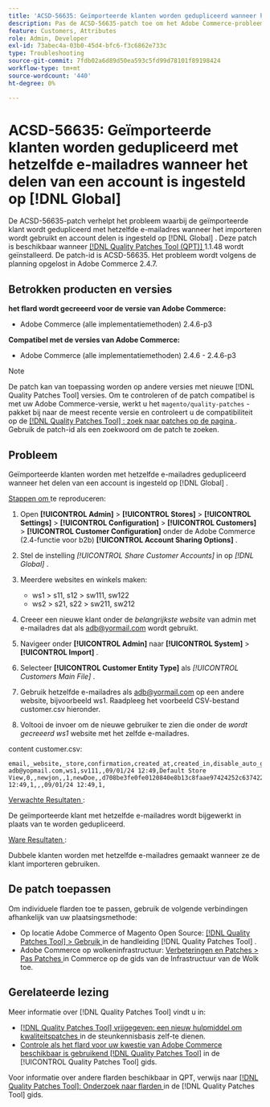 ```yaml
---
title: 'ACSD-56635: Geïmporteerde klanten worden gedupliceerd wanneer het delen van accounts is ingesteld op  [!DNL Global]'
description: Pas de ACSD-56635-patch toe om het Adobe Commerce-probleem op te lossen, waarbij de geïmporteerde klant hetzelfde e-mailadres krijgt wanneer het importeren wordt gebruikt en account delen is ingesteld op  [!DNL Global] .
feature: Customers, Attributes
role: Admin, Developer
exl-id: 73abec4a-03b0-45d4-bfc6-f3c6862e733c
type: Troubleshooting
source-git-commit: 7fdb02a6d89d50ea593c5fd99d78101f89198424
workflow-type: tm+mt
source-wordcount: '440'
ht-degree: 0%

---
```


# ACSD-56635: Geïmporteerde klanten worden gedupliceerd met hetzelfde e-mailadres wanneer het delen van een account is ingesteld op [!DNL Global]

De ACSD-56635-patch verhelpt het probleem waarbij de geïmporteerde klant wordt gedupliceerd met hetzelfde e-mailadres wanneer het importeren wordt gebruikt en account delen is ingesteld op [!DNL Global] . Deze patch is beschikbaar wanneer [[!DNL Quality Patches Tool (QPT)] ](https://experienceleague.adobe.com/en/docs/commerce-operations/tools/quality-patches-tool/quality-patches-tool-to-self-serve-quality-patches) 1.1.48 wordt geïnstalleerd. De patch-id is ACSD-56635. Het probleem wordt volgens de planning opgelost in Adobe Commerce 2.4.7.

## Betrokken producten en versies

**het flard wordt gecreeerd voor de versie van Adobe Commerce:**

* Adobe Commerce (alle implementatiemethoden) 2.4.6-p3

**Compatibel met de versies van Adobe Commerce:**

* Adobe Commerce (alle implementatiemethoden) 2.4.6 - 2.4.6-p3

>[!NOTE]
>
>De patch kan van toepassing worden op andere versies met nieuwe [!DNL Quality Patches Tool] versies. Om te controleren of de patch compatibel is met uw Adobe Commerce-versie, werkt u het `magento/quality-patches` -pakket bij naar de meest recente versie en controleert u de compatibiliteit op de [[!DNL Quality Patches Tool] : zoek naar patches op de pagina ](https://experienceleague.adobe.com/tools/commerce-quality-patches/index.html) . Gebruik de patch-id als een zoekwoord om de patch te zoeken.

## Probleem

Geïmporteerde klanten worden met hetzelfde e-mailadres gedupliceerd wanneer het delen van een account is ingesteld op [!DNL Global] .

<u> Stappen om </u> te reproduceren:

1. Open **[!UICONTROL Admin]** > **[!UICONTROL Stores]** > **[!UICONTROL Settings]** > **[!UICONTROL Configuration]** > **[!UICONTROL Customers]** > **[!UICONTROL Customer Configuration]** onder de Adobe Commerce (2.4-functie voor b2b) **[!UICONTROL Account Sharing Options]** .
1. Stel de instelling *[!UICONTROL Share Customer Accounts]* in op *[!DNL Global]* .
1. Meerdere websites en winkels maken:

   * ws1 > s11, s12 > sw111, sw122
   * ws2 > s21, s22 > sw211, sw212

1. Creeer een nieuwe klant onder de *belangrijkste website* van admin met e-mailadres dat als <adb@yormail.com> wordt gebruikt.
1. Navigeer onder **[!UICONTROL Admin]** naar **[!UICONTROL System]** > **[!UICONTROL Import]** .
1. Selecteer **[!UICONTROL Customer Entity Type]** als *[!UICONTROL Customers Main File]* .
1. Gebruik hetzelfde e-mailadres als <adb@yormail.com> op een andere website, bijvoorbeeld ws1. Raadpleeg het voorbeeld CSV-bestand customer.csv hieronder.
1. Voltooi de invoer om de nieuwe gebruiker te zien die onder de *wordt gecreeerd ws1* website met het zelfde e-mailadres.

content customer.csv:

```
email,_website,_store,confirmation,created_at,created_in,disable_auto_group_change,dob,firstname,gender,group_id,lastname,middlename,password_hash,prefix,rp_token,rp_token_created_at,store_id,suffix,taxvat,updated_at,website_id,password
adb@yopmail.com,ws1,sv111,,09/01/24 12:49,Default Store View,0,,newjon,,1,newDoe,,d708be3fe0fe0120840e8b13c8faae97424252c6374227ff59c05814f1aecd79:mgLqkqgTwLPLlCljzvF8hp67fNOOvOZb:1,,07e71459c137f4da15292134ff459cba,30/10/15 12:49,1,,,09/01/24 12:49,1,
```

<u> Verwachte Resultaten </u>:

De geïmporteerde klant met hetzelfde e-mailadres wordt bijgewerkt in plaats van te worden gedupliceerd.

<u> Ware Resultaten </u>:

Dubbele klanten worden met hetzelfde e-mailadres gemaakt wanneer ze de klant importeren gebruiken.

## De patch toepassen

Om individuele flarden toe te passen, gebruik de volgende verbindingen afhankelijk van uw plaatsingsmethode:

* Op locatie Adobe Commerce of Magento Open Source: [[!DNL Quality Patches Tool] > Gebruik ](/help/tools/quality-patches-tool/usage.md) in de handleiding [!DNL Quality Patches Tool] .
* Adobe Commerce op wolkeninfrastructuur: [ Verbeteringen en Patches > Pas Patches ](https://experienceleague.adobe.com/docs/commerce-cloud-service/user-guide/develop/upgrade/apply-patches.html) in Commerce op de gids van de Infrastructuur van de Wolk toe.

## Gerelateerde lezing

Meer informatie over [!DNL Quality Patches Tool] vindt u in:

* [[!DNL Quality Patches Tool]  vrijgegeven: een nieuw hulpmiddel om kwaliteitspatches ](https://experienceleague.adobe.com/en/docs/commerce-operations/tools/quality-patches-tool/quality-patches-tool-to-self-serve-quality-patches) in de steunkennisbasis zelf-te dienen.
* [ Controle als het flard voor uw kwestie van Adobe Commerce beschikbaar is gebruikend  [!DNL Quality Patches Tool]](/help/tools/quality-patches-tool/patches-available-in-qpt/check-patch-for-magento-issue-with-magento-quality-patches.md) in de [!UICONTROL Quality Patches Tool] gids.


Voor informatie over andere flarden beschikbaar in QPT, verwijs naar [[!DNL Quality Patches Tool]: Onderzoek naar flarden ](https://experienceleague.adobe.com/tools/commerce-quality-patches/index.html) in de [!DNL Quality Patches Tool] gids.
